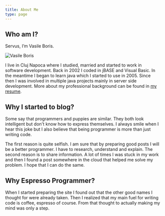 ```yaml
---
title: About Me
type: page
---
```


## Who am I?

Servus, I’m Vasile Boris. 

![Vasile Boris][vasile-boris]

I live in Cluj Napoca where I studied, married and started to work in software development. Back in 2002 I coded in jBASE and Visual Basic. In the meantime I began to learn java which I started to use in 2005. Since then I was involved in multiple java projects mainly in server side development. More about my professional background can be found in [my resume][vasile-boris-resume].

## Why I started to blog?

Some say that programmers and puppies are similar. They both look intelligent but don't know how to express themselves. I always smile when I hear this joke but I also believe that being programmer is more than just writing code.

The first reason is quite selfish. I am sure that by preparing good posts I will be a better programmer. I have to research, understand and explain. The second reason is to share information. A lot of times I was stuck in my work and then I found a post somewhere in the cloud that helped me solve my problem. I hope that I can do the same.

## Why Espresso Programmer?

When I started preparing the site I found out that the other good names I thought for were already taken. Then I realized that my main fuel for writing code is coffee, espresso of course. From that thought to actually making my mind was only a step.

[vasile-boris]: http://espressoprogrammer.com/blog/wp-content/uploads/2016/05/boris-1.jpg
[vasile-boris-resume]: http://espressoprogrammer.com/resume "My professional resume"
